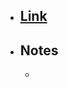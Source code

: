 - ## [Link](https://medium.com/provably-neutral/the-playbook-for-crypto-community-building-d065802b8e3f)
- ## Notes
    - 
